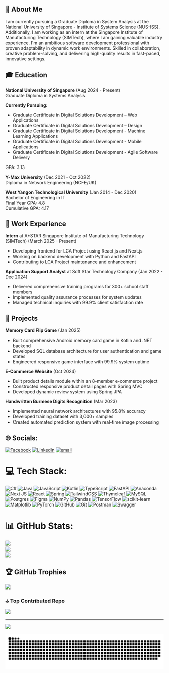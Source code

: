 ## 💫 About Me
I am currently pursuing a Graduate Diploma in System Analysis at the National University of Singapore - Institute of Systems Science (NUS-ISS). Additionally, I am working as an intern at the Singapore Institute of Manufacturing Technology (SIMTech), where I am gaining valuable industry experience. I'm an ambitious software development professional with proven adaptability in dynamic work environments. Skilled in collaboration, creative problem-solving, and delivering high-quality results in fast-paced, innovative settings.

## 🎓 Education
**National University of Singapore** (Aug 2024 - Present)  
Graduate Diploma in Systems Analysis

**Currently Pursuing:**
- Graduate Certificate in Digital Solutions Development – Web Applications 
- Graduate Certificate in Digital Solutions Development – Design
- Graduate Certificate in Digital Solutions Development - Machine Learning Applications
- Graduate Certificate in Digital Solutions Development - Mobile Applications
- Graduate Certificate in Digital Solutions Development - Agile Software Delivery
  
GPA: 3.13

**Y-Max University** (Dec 2021 - Oct 2022)  
Diploma in Network Engineering (NCFE/UK)

**West Yangon Technological University** (Jan 2014 - Dec 2020)  
Bachelor of Engineering in IT  
Final Year GPA: 4.8  
Cumulative GPA: 4.17

## 💼 Work Experience
**Intern** at A*STAR Singapore Institute of Manufacturing Technology (SIMTech) (March 2025 - Present)
- Developing frontend for LCA Project using React.js and Next.js
- Working on backend development with Python and FastAPI
- Contributing to LCA Project maintenance and enhancement

**Application Support Analyst** at Soft Star Technology Company (Jan 2022 - Dec 2024)
- Delivered comprehensive training programs for 300+ school staff members
- Implemented quality assurance processes for system updates
- Managed technical inquiries with 99.9% client satisfaction rate

## 🚀 Projects
**Memory Card Flip Game** (Jan 2025)
- Built comprehensive Android memory card game in Kotlin and .NET backend
- Developed SQL database architecture for user authentication and game states
- Engineered responsive game interface with 99.9% system uptime

**E-Commerce Website** (Oct 2024)
- Built product details module within an 8-member e-commerce project
- Constructed responsive product detail pages with Spring MVC
- Developed dynamic review system using Spring JPA

**Handwritten Burmese Digits Recognition** (Mar 2023)
- Implemented neural network architectures with 95.8% accuracy
- Developed training dataset with 3,000+ samples
- Created automated prediction system with real-time image processing

## 🌐 Socials:
[![Facebook](https://img.shields.io/badge/Facebook-%231877F2.svg?logo=Facebook&logoColor=white)](https://facebook.com/htetinzali1410) [![LinkedIn](https://img.shields.io/badge/LinkedIn-%230077B5.svg?logo=linkedin&logoColor=white)](https://linkedin.com/in/linkedin.com/in/htet-inzali-7b70b7214) [![email](https://img.shields.io/badge/Email-D14836?logo=gmail&logoColor=white)](mailto:htetinzali10@gmail.com) 

# 💻 Tech Stack:
![C#](https://img.shields.io/badge/c%23-%23239120.svg?style=for-the-badge&logo=csharp&logoColor=white) ![Java](https://img.shields.io/badge/java-%23ED8B00.svg?style=for-the-badge&logo=openjdk&logoColor=white) ![JavaScript](https://img.shields.io/badge/javascript-%23323330.svg?style=for-the-badge&logo=javascript&logoColor=%23F7DF1E) ![Kotlin](https://img.shields.io/badge/kotlin-%237F52FF.svg?style=for-the-badge&logo=kotlin&logoColor=white) ![TypeScript](https://img.shields.io/badge/typescript-%23007ACC.svg?style=for-the-badge&logo=typescript&logoColor=white) ![FastAPI](https://img.shields.io/badge/FastAPI-005571?style=for-the-badge&logo=fastapi) ![Anaconda](https://img.shields.io/badge/Anaconda-%2344A833.svg?style=for-the-badge&logo=anaconda&logoColor=white) ![Next JS](https://img.shields.io/badge/Next-black?style=for-the-badge&logo=next.js&logoColor=white) ![React](https://img.shields.io/badge/react-%2320232a.svg?style=for-the-badge&logo=react&logoColor=%2361DAFB) ![Spring](https://img.shields.io/badge/spring-%236DB33F.svg?style=for-the-badge&logo=spring&logoColor=white) ![TailwindCSS](https://img.shields.io/badge/tailwindcss-%2338B2AC.svg?style=for-the-badge&logo=tailwind-css&logoColor=white) ![Thymeleaf](https://img.shields.io/badge/Thymeleaf-%23005C0F.svg?style=for-the-badge&logo=Thymeleaf&logoColor=white) ![MySQL](https://img.shields.io/badge/mysql-4479A1.svg?style=for-the-badge&logo=mysql&logoColor=white) ![Postgres](https://img.shields.io/badge/postgres-%23316192.svg?style=for-the-badge&logo=postgresql&logoColor=white) ![Figma](https://img.shields.io/badge/figma-%23F24E1E.svg?style=for-the-badge&logo=figma&logoColor=white) ![NumPy](https://img.shields.io/badge/numpy-%23013243.svg?style=for-the-badge&logo=numpy&logoColor=white) ![Pandas](https://img.shields.io/badge/pandas-%23150458.svg?style=for-the-badge&logo=pandas&logoColor=white) ![TensorFlow](https://img.shields.io/badge/TensorFlow-%23FF6F00.svg?style=for-the-badge&logo=TensorFlow&logoColor=white) ![scikit-learn](https://img.shields.io/badge/scikit--learn-%23F7931E.svg?style=for-the-badge&logo=scikit-learn&logoColor=white) ![Matplotlib](https://img.shields.io/badge/Matplotlib-%23ffffff.svg?style=for-the-badge&logo=Matplotlib&logoColor=black) ![PyTorch](https://img.shields.io/badge/PyTorch-%23EE4C2C.svg?style=for-the-badge&logo=PyTorch&logoColor=white) ![GitHub](https://img.shields.io/badge/github-%23121011.svg?style=for-the-badge&logo=github&logoColor=white) ![Git](https://img.shields.io/badge/git-%23F05033.svg?style=for-the-badge&logo=git&logoColor=white) ![Postman](https://img.shields.io/badge/Postman-FF6C37?style=for-the-badge&logo=postman&logoColor=white) ![Swagger](https://img.shields.io/badge/-Swagger-%23Clojure?style=for-the-badge&logo=swagger&logoColor=white)
# 📊 GitHub Stats:
![](https://github-readme-stats.vercel.app/api?username=Htet-Inzali&theme=dark&hide_border=false&include_all_commits=false&count_private=false)<br/>
![](https://nirzak-streak-stats.vercel.app/?user=Htet-Inzali&theme=dark&hide_border=false)<br/>
![](https://github-readme-stats.vercel.app/api/top-langs/?username=Htet-Inzali&theme=dark&hide_border=false&include_all_commits=false&count_private=false&layout=compact)

## 🏆 GitHub Trophies
![](https://github-profile-trophy.vercel.app/?username=Htet-Inzali&theme=radical&no-frame=false&no-bg=true&margin-w=4)

### 🔝 Top Contributed Repo
![](https://github-contributor-stats.vercel.app/api?username=Htet-Inzali&limit=5&theme=dark&combine_all_yearly_contributions=true)

---
[![](https://visitcount.itsvg.in/api?id=Htet-Inzali&icon=0&color=0)](https://visitcount.itsvg.in)

<!-- Proudly created with GPRM ( https://gprm.itsvg.in ) -->

<picture>
  <source media="(prefers-color-scheme: dark)" srcset="https://raw.githubusercontent.com/Htet-Inzali/Htet-Inzali/output/github-snake-dark.svg" />
<!--   <source media="(prefers-color-scheme: light)" srcset="https://raw.githubusercontent.com/Htet-Inzali/Htet-Inzali/output/github-snake.svg" /> -->
  <img alt="github-snake" src="https://raw.githubusercontent.com/Htet-Inzali/Htet-Inzali/output/github-snake.svg" />
</picture>
